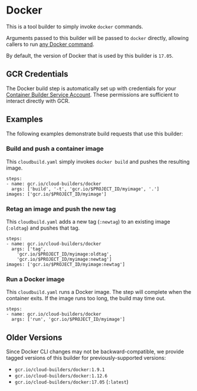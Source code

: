 # Docker

This is a tool builder to simply invoke `docker` commands.

Arguments passed to this builder will be passed to `docker` directly, allowing
callers to run [any Docker
command](https://docs.docker.com/engine/reference/commandline/).

By default, the version of Docker that is used by this builder is `17.05`.

## GCR Credentials

The Docker build step is automatically set up with credentials for your
[Container Builder Service
Account](https://cloud.google.com/container-builder/docs/permissions). These
permissions are sufficient to interact directly with GCR.

## Examples

The following examples demonstrate build requests that use this builder:

### Build and push a container image

This `cloudbuild.yaml` simply invokes `docker build` and pushes the resulting
image.

```
steps:
- name: gcr.io/cloud-builders/docker
  args: ['build', '-t', 'gcr.io/$PROJECT_ID/myimage', '.']
images: ['gcr.io/$PROJECT_ID/myimage']
```

### Retag an image and push the new tag

This `cloudbuild.yaml` adds a new tag (`:newtag`) to an existing image
(`:oldtag`) and pushes that tag.

```
steps:
- name: gcr.io/cloud-builders/docker
  args: ['tag',
    'gcr.io/$PROJECT_ID/myimage:oldtag',
    'gcr.io/$PROJECT_ID/myimage:newtag']
images: ['gcr.io/$PROJECT_ID/myimage:newtag']
```

### Run a Docker image

This `cloudbuild.yaml` runs a Docker image. The step will complete when the
container exits. If the image runs too long, the build may time out.

```
steps:
- name: gcr.io/cloud-builders/docker
  args: ['run', 'gcr.io/$PROJECT_ID/myimage']
```

## Older Versions

Since Docker CLI changes may not be backward-compatible, we provide tagged
versions of this builder for previously-supported versions:

*   `gcr.io/cloud-builders/docker:1.9.1`
*   `gcr.io/cloud-builders/docker:1.12.6`
*   `gcr.io/cloud-builders/docker:17.05` (`:latest`)
